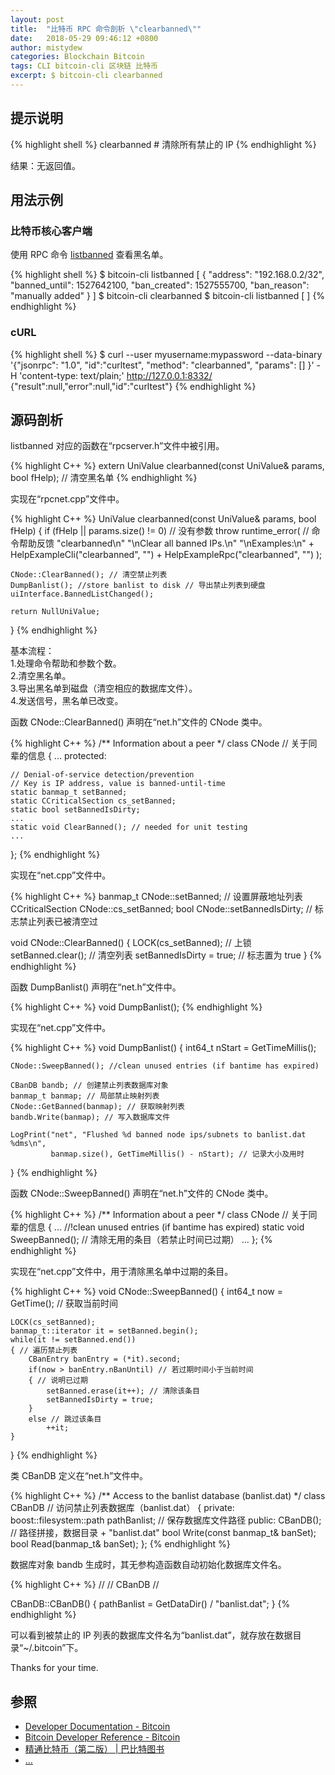 ```yaml
---
layout: post
title:  "比特币 RPC 命令剖析 \"clearbanned\""
date:   2018-05-29 09:46:12 +0800
author: mistydew
categories: Blockchain Bitcoin
tags: CLI bitcoin-cli 区块链 比特币
excerpt: $ bitcoin-cli clearbanned
---
```

## 提示说明

{% highlight shell %}
clearbanned # 清除所有禁止的 IP
{% endhighlight %}

结果：无返回值。

## 用法示例

### 比特币核心客户端

使用 RPC 命令 [listbanned](/blog/2018/05/bitcoin-rpc-command-listbanned.html) 查看黑名单。

{% highlight shell %}
$ bitcoin-cli listbanned
[
  {
    "address": "192.168.0.2/32",
    "banned_until": 1527642100,
    "ban_created": 1527555700,
    "ban_reason": "manually added"
  }
]
$ bitcoin-cli clearbanned
$ bitcoin-cli listbanned
[
]
{% endhighlight %}

### cURL

{% highlight shell %}
$ curl --user myusername:mypassword --data-binary '{"jsonrpc": "1.0", "id":"curltest", "method": "clearbanned", "params": [] }' -H 'content-type: text/plain;' http://127.0.0.1:8332/
{"result":null,"error":null,"id":"curltest"}
{% endhighlight %}

## 源码剖析
listbanned 对应的函数在“rpcserver.h”文件中被引用。

{% highlight C++ %}
extern UniValue clearbanned(const UniValue& params, bool fHelp); // 清空黑名单
{% endhighlight %}

实现在“rpcnet.cpp”文件中。

{% highlight C++ %}
UniValue clearbanned(const UniValue& params, bool fHelp)
{
    if (fHelp || params.size() != 0) // 没有参数
        throw runtime_error( // 命令帮助反馈
                            "clearbanned\n"
                            "\nClear all banned IPs.\n"
                            "\nExamples:\n"
                            + HelpExampleCli("clearbanned", "")
                            + HelpExampleRpc("clearbanned", "")
                            );

    CNode::ClearBanned(); // 清空禁止列表
    DumpBanlist(); //store banlist to disk // 导出禁止列表到硬盘
    uiInterface.BannedListChanged();

    return NullUniValue;
}
{% endhighlight %}

基本流程：<br>
1.处理命令帮助和参数个数。<br>
2.清空黑名单。<br>
3.导出黑名单到磁盘（清空相应的数据库文件）。<br>
4.发送信号，黑名单已改变。

函数 CNode::ClearBanned() 声明在“net.h”文件的 CNode 类中。

{% highlight C++ %}
/** Information about a peer */
class CNode // 关于同辈的信息
{
    ...
protected:

    // Denial-of-service detection/prevention
    // Key is IP address, value is banned-until-time
    static banmap_t setBanned;
    static CCriticalSection cs_setBanned;
    static bool setBannedIsDirty;
    ...
    static void ClearBanned(); // needed for unit testing
    ...
};
{% endhighlight %}

实现在“net.cpp”文件中。

{% highlight C++ %}
banmap_t CNode::setBanned; // 设置屏蔽地址列表
CCriticalSection CNode::cs_setBanned;
bool CNode::setBannedIsDirty; // 标志禁止列表已被清空过

void CNode::ClearBanned()
{
    LOCK(cs_setBanned); // 上锁
    setBanned.clear(); // 清空列表
    setBannedIsDirty = true; // 标志置为 true
}
{% endhighlight %}

函数 DumpBanlist() 声明在“net.h”文件中。

{% highlight C++ %}
void DumpBanlist();
{% endhighlight %}

实现在“net.cpp”文件中。

{% highlight C++ %}
void DumpBanlist()
{
    int64_t nStart = GetTimeMillis();

    CNode::SweepBanned(); //clean unused entries (if bantime has expired)

    CBanDB bandb; // 创建禁止列表数据库对象
    banmap_t banmap; // 局部禁止映射列表
    CNode::GetBanned(banmap); // 获取映射列表
    bandb.Write(banmap); // 写入数据库文件

    LogPrint("net", "Flushed %d banned node ips/subnets to banlist.dat  %dms\n",
             banmap.size(), GetTimeMillis() - nStart); // 记录大小及用时
}
{% endhighlight %}

函数 CNode::SweepBanned() 声明在“net.h”文件的 CNode 类中。

{% highlight C++ %}
/** Information about a peer */
class CNode // 关于同辈的信息
{
    ...
    //!clean unused entries (if bantime has expired)
    static void SweepBanned(); // 清除无用的条目（若禁止时间已过期）
    ...
};
{% endhighlight %}

实现在“net.cpp”文件中，用于清除黑名单中过期的条目。

{% highlight C++ %}
void CNode::SweepBanned()
{
    int64_t now = GetTime(); // 获取当前时间

    LOCK(cs_setBanned);
    banmap_t::iterator it = setBanned.begin();
    while(it != setBanned.end())
    { // 遍历禁止列表
        CBanEntry banEntry = (*it).second;
        if(now > banEntry.nBanUntil) // 若过期时间小于当前时间
        { // 说明已过期
            setBanned.erase(it++); // 清除该条目
            setBannedIsDirty = true;
        }
        else // 跳过该条目
            ++it;
    }
}
{% endhighlight %}

类 CBanDB 定义在“net.h”文件中。

{% highlight C++ %}
/** Access to the banlist database (banlist.dat) */
class CBanDB // 访问禁止列表数据库（banlist.dat）
{
private:
    boost::filesystem::path pathBanlist; // 保存数据库文件路径
public:
    CBanDB(); // 路径拼接，数据目录 + "banlist.dat"
    bool Write(const banmap_t& banSet);
    bool Read(banmap_t& banSet);
};
{% endhighlight %}

数据库对象 bandb 生成时，其无参构造函数自动初始化数据库文件名。

{% highlight C++ %}
//
// CBanDB
//

CBanDB::CBanDB()
{
    pathBanlist = GetDataDir() / "banlist.dat";
}
{% endhighlight %}

可以看到被禁止的 IP 列表的数据库文件名为“banlist.dat”，就存放在数据目录“~/.bitcoin”下。

Thanks for your time.

## 参照
* [Developer Documentation - Bitcoin](https://bitcoin.org/en/developer-documentation)
* [Bitcoin Developer Reference - Bitcoin](https://bitcoin.org/en/developer-reference#clearbanned)
* [精通比特币（第二版） \| 巴比特图书](http://book.8btc.com/masterbitcoin2cn)
* [...](https://github.com/mistydew/blockchain)
